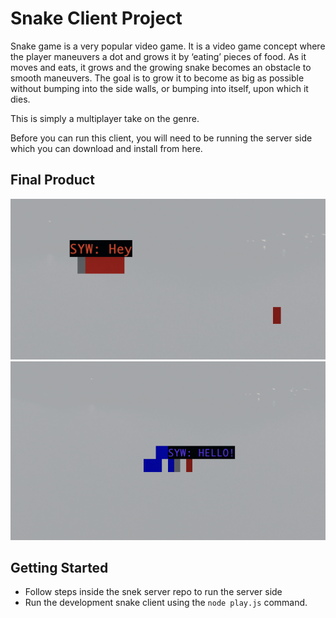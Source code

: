 # Snake Client Project

Snake game is a very popular video game. It is a video game concept where the player maneuvers a dot and grows it by ‘eating’ pieces of food. As it moves and eats, it grows and the growing snake becomes an obstacle to smooth maneuvers. The goal is to grow it to become as big as possible without bumping into the side walls, or bumping into itself, upon which it dies.

This is simply a multiplayer take on the genre.

Before you can run this client, you will need to be running the server side which you can download and install from here. 

## Final Product

!["initial connection"](./screenshot1.png)
!["send quick-chat messages"](./screenshot2.png)


## Getting Started

- Follow steps inside the snek server repo to run the server side
- Run the development snake client using the `node play.js` command.